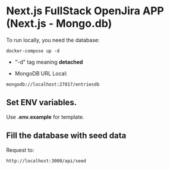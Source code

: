 # Next.js FullStack OpenJira APP (Next.js - Mongo.db)

To run locally, you need the database:
```
docker-compose up -d
```

* "-d" tag meaning __detached__

* MongoDB URL Local: 
```
mongodb://localhost:27017/entriesdb
```

## Set ENV variables.

Use __.env.example__ for template.


## Fill the database with seed data

Request to:
```
http://localhost:3000/api/seed
```


